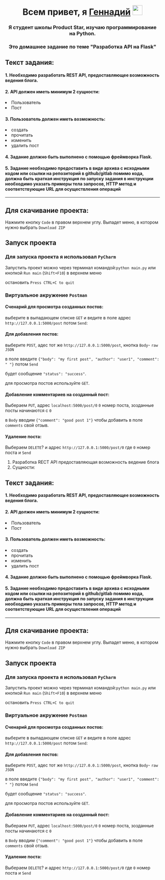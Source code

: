 <h1 align="center">Всем привет, я <a href="">Геннадий</a>
	<img src="https://github.com/blackcater/blackcater/raw/main/images/Hi.gif" height="32"/></h1>
<h3 align="center">Я студент школы Product Star, изучаю программирование на Python.</h3>
<h3 align="center">Это домашнее задание по теме "Разработка API на Flask"</h3>

## Текст задания:
#### 1. Необходимо разработать REST API, предоставляющее возможность ведения блога.

#### 2. API должен иметь минимум 2 сущности:

<li>Пользователь</li>
<li>Пост</li>

#### 3. Пользователь должен иметь возможность:

<li>создать</li>
<li>прочитать</li>
<li>изменить</li>
<li>удалить пост</li>

#### 4. Задание должно быть выполнено с помощью фреймворка Flask.

#### 5. Задание необходимо предоставить в виде архива с исходными кодом или ссылки на репозиторий в github/gitlab помимо кода, должна быть краткая инструкция по запуску задания в инструкции необходимо указать примеры тела запросов, HTTP метод и соответствующие URL для осуществления операций
---
## Для скачивание проекта:
Нажмите кнопку `Code` в правом верхнем углу. Выпадет меню, в котором нужно выбрать `Download ZIP`
## Запуск проекта

### Для запуска проекта я использовал `PyCharm`

Запустить проект можно через терминал командой:`python main.py` или кнопкой `Run main` (`Shift+F10`) в верхнем меню

остановить `Press CTRL+C to quit`

### Виртуальное акружение `Postman`

#### Сченарий для просмотра созданных постов:
выберите в выпадающем списке `GET` и ведите в поле адрес `http://127.0.0.1:5000/post` потом `Send`:

#### Для добавления постов:
выберите `POST`, адес тот же `http://127.0.0.1:5000/post`, кнопка `Body`- `raw` `JSON`

в поле введите `{"body": "my first post", "author": "user1", "comment": " "}` потом `Send`

будет сообщение `"status": "success"`.

для просмотра постов используйте `GET`.

#### Добавление комментариев на созданный пост:
Выбераем `PUT`, адрес `localhost:5000/post/0` `0` номер поста, зозданные посты начинаются с `0`

в `Body` вводим `{"comment": "good post 1"}` чтобы добавить в поле `comments` свой отзыв.

#### Удаление поста:
Выбераем `DELETE`? и адрес `http://127.0.0.1:5000/post/0` где `0` номер поста и `Send`

1. Разработка RECT API предоставляющая возможность ведение блога
2. Сущности:

## Текст задания:
#### 1. Необходимо разработать REST API, предоставляющее возможность ведения блога.

#### 2. API должен иметь минимум 2 сущности:

<li>Пользователь</li>
<li>Пост</li>

#### 3. Пользователь должен иметь возможность:

<li>создать</li>
<li>прочитать</li>
<li>изменить</li>
<li>удалить пост</li>

#### 4. Задание должно быть выполнено с помощью фреймворка Flask.

#### 5. Задание необходимо предоставить в виде архива с исходными кодом или ссылки на репозиторий в github/gitlab помимо кода, должна быть краткая инструкция по запуску задания в инструкции необходимо указать примеры тела запросов, HTTP метод и соответствующие URL для осуществления операций
---
## Для скачивание проекта:
Нажмите кнопку `Code` в правом верхнем углу. Выпадет меню, в котором нужно выбрать `Download ZIP`
## Запуск проекта

### Для запуска проекта я использовал `PyCharm`

Запустить проект можно через терминал командой:`python main.py` или кнопкой `Run main` (`Shift+F10`) в верхнем меню

остановить `Press CTRL+C to quit`

### Виртуальное акружение `Postman`

#### Сченарий для просмотра созданных постов:
выберите в выпадающем списке `GET` и ведите в поле адрес `http://127.0.0.1:5000/post` потом `Send`:

#### Для добавления постов:
выберите `POST`, адес тот же `http://127.0.0.1:5000/post`, кнопка `Body`- `raw` `JSON`

в поле введите `{"body": "my first post", "author": "user1", "comment": " "}` потом `Send`

будет сообщение `"status": "success"`.

для просмотра постов используйте `GET`.

#### Добавление комментариев на созданный пост:
Выбераем `PUT`, адрес `localhost:5000/post/0` `0` номер поста, зозданные посты начинаются с `0`

в `Body` вводим `{"comment": "good post 1"}` чтобы добавить в поле `comments` свой отзыв.

#### Удаление поста:
Выбераем `DELETE`? и адрес `http://127.0.0.1:5000/post/0` где `0` номер поста и `Send`




